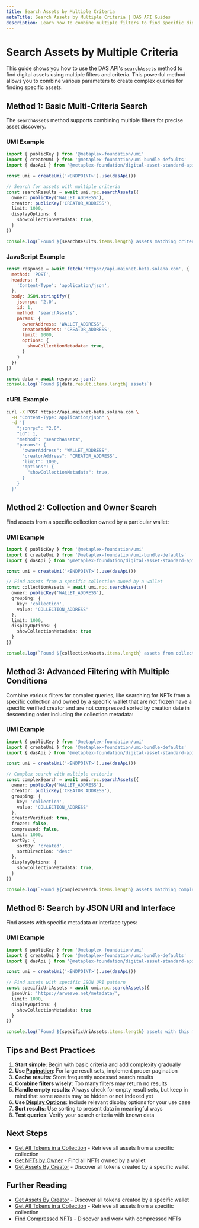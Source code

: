 ```yaml
---
title: Search Assets by Multiple Criteria
metaTitle: Search Assets by Multiple Criteria | DAS API Guides
description: Learn how to combine multiple filters to find specific digital assets
---
```


# Search Assets by Multiple Criteria

This guide shows you how to use the DAS API's `searchAssets` method to find digital assets using multiple filters and criteria. This powerful method allows you to combine various parameters to create complex queries for finding specific assets.

## Method 1: Basic Multi-Criteria Search

The `searchAssets` method supports combining multiple filters for precise asset discovery.

### UMI Example

```typescript
import { publicKey } from '@metaplex-foundation/umi'
import { createUmi } from '@metaplex-foundation/umi-bundle-defaults'
import { dasApi } from '@metaplex-foundation/digital-asset-standard-api'

const umi = createUmi('<ENDPOINT>').use(dasApi())

// Search for assets with multiple criteria
const searchResults = await umi.rpc.searchAssets({
  owner: publicKey('WALLET_ADDRESS'),
  creator: publicKey('CREATOR_ADDRESS'),
  limit: 1000,
  displayOptions: {
    showCollectionMetadata: true,
  }
})

console.log(`Found ${searchResults.items.length} assets matching criteria`)
```

### JavaScript Example

```javascript
const response = await fetch('https://api.mainnet-beta.solana.com', {
  method: 'POST',
  headers: {
    'Content-Type': 'application/json',
  },
  body: JSON.stringify({
    jsonrpc: '2.0',
    id: 1,
    method: 'searchAssets',
    params: {
      ownerAddress: 'WALLET_ADDRESS',
      creatorAddress: 'CREATOR_ADDRESS',
      limit: 1000,
      options: {
        showCollectionMetadata: true,
      }
    }
  })
})

const data = await response.json()
console.log(`Found ${data.result.items.length} assets`)
```

### cURL Example

```bash
curl -X POST https://api.mainnet-beta.solana.com \
  -H "Content-Type: application/json" \
  -d '{
    "jsonrpc": "2.0",
    "id": 1,
    "method": "searchAssets",
    "params": {
      "ownerAddress": "WALLET_ADDRESS",
      "creatorAddress": "CREATOR_ADDRESS",
      "limit": 1000,
      "options": {
        "showCollectionMetadata": true,
      }
    }
  }'
```

## Method 2: Collection and Owner Search

Find assets from a specific collection owned by a particular wallet:

### UMI Example

```typescript
import { publicKey } from '@metaplex-foundation/umi'
import { createUmi } from '@metaplex-foundation/umi-bundle-defaults'
import { dasApi } from '@metaplex-foundation/digital-asset-standard-api'

const umi = createUmi('<ENDPOINT>').use(dasApi())

// Find assets from a specific collection owned by a wallet
const collectionAssets = await umi.rpc.searchAssets({
  owner: publicKey('WALLET_ADDRESS'),
  grouping: {
    key: 'collection',
    value: 'COLLECTION_ADDRESS'
  },
  limit: 1000,
  displayOptions: {
    showCollectionMetadata: true
  }
})

console.log(`Found ${collectionAssets.items.length} assets from collection owned by wallet`)
```

## Method 3: Advanced Filtering with Multiple Conditions

Combine various filters for complex queries, like searching for NFTs from a specific collection and owned by a specific wallet that are not frozen have a specific verified creator and are not compressed sorted by creation date in descending order including the collection metadata:

### UMI Example

```typescript
import { publicKey } from '@metaplex-foundation/umi'
import { createUmi } from '@metaplex-foundation/umi-bundle-defaults'
import { dasApi } from '@metaplex-foundation/digital-asset-standard-api'

const umi = createUmi('<ENDPOINT>').use(dasApi())

// Complex search with multiple criteria
const complexSearch = await umi.rpc.searchAssets({
  owner: publicKey('WALLET_ADDRESS'),
  creator: publicKey('CREATOR_ADDRESS'),
  grouping: {
    key: 'collection',
    value: 'COLLECTION_ADDRESS'
  },
  creatorVerified: true,
  frozen: false,
  compressed: false,
  limit: 1000,
  sortBy: {
    sortBy: 'created',
    sortDirection: 'desc'
  },
  displayOptions: {
    showCollectionMetadata: true,
  }
})

console.log(`Found ${complexSearch.items.length} assets matching complex criteria`)
```

## Method 6: Search by JSON URI and Interface

Find assets with specific metadata or interface types:

### UMI Example

```typescript
import { publicKey } from '@metaplex-foundation/umi'
import { createUmi } from '@metaplex-foundation/umi-bundle-defaults'
import { dasApi } from '@metaplex-foundation/digital-asset-standard-api'

const umi = createUmi('<ENDPOINT>').use(dasApi())

// Find assets with specific JSON URI pattern
const specificUriAssets = await umi.rpc.searchAssets({
  jsonUri: 'https://arweave.net/metadata/',
  limit: 1000,
  displayOptions: {
    showCollectionMetadata: true
  }
})

console.log(`Found ${specificUriAssets.items.length} assets with this metadata uri`)

```

## Tips and Best Practices

1. **Start simple**: Begin with basic criteria and add complexity gradually
2. **Use [Pagination](/das-api/guides/pagination)**: For large result sets, implement proper pagination
3. **Cache results**: Store frequently accessed search results
4. **Combine filters wisely**: Too many filters may return no results
5. **Handle empty results**: Always check for empty result sets, but keep in mind that some assets may be hidden or not indexed yet
6. **Use [Display Options](/das-api/guides/display-options)**: Include relevant display options for your use case
7. **Sort results**: Use sorting to present data in meaningful ways
8. **Test queries**: Verify your search criteria with known data

## Next Steps

- [Get All Tokens in a Collection](/das-api/guides/get-collection-nfts) - Retrieve all assets from a specific collection
- [Get NFTs by Owner](/das-api/guides/get-nfts-by-owner) - Find all NFTs owned by a wallet
- [Get Assets By Creator](/das-api/methods/get-assets-by-creator) - Discover all tokens created by a specific wallet

## Further Reading

- [Get Assets By Creator](/das-api/methods/get-assets-by-creator) - Discover all tokens created by a specific wallet
- [Get All Tokens in a Collection](/das-api/guides/get-collection-nfts) - Retrieve all assets from a specific collection
- [Find Compressed NFTs](/das-api/guides/find-compressed-nfts) - Discover and work with compressed NFTs 